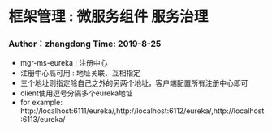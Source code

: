 #                                框架管理 : 微服务组件 服务治理
### Author：zhangdong Time: 2019-8-25
* mgr-ms-eureka : 注册中心
* 注册中心高可用 : 地址关联、互相指定
* 三个地址则指定除自己之外的另两个地址，客户端配置所有注册中心即可
* client使用逗号分隔多个eureka地址
* for example: http://localhost:6111/eureka/,http://localhost:6112/eureka/,http://localhost:6113/eureka/
